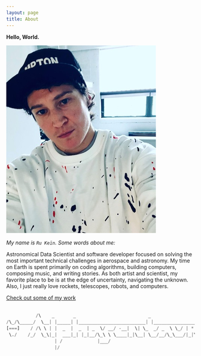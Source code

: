 ```yaml
---
layout: page
title: About
---
```


**Hello, World.**


<!-- ![Ru Kein](/assets/images/alphasentaurii-sm.png) -->
![Ru Kein](/assets/images/ru-kein-photo.JPG)

_My name is `Ru Keïn`. Some words about me:_


Astronomical Data Scientist and software developer focused on solving the most important technical challenges in aerospace and astronomy. My time on Earth is spent primarily on coding algorithms, building computers, composing music, and writing stories. As both artist and scientist, my favorite place to be is at the edge of uncertainty, navigating the unknown. Also, I just really love rockets, telescopes, robots, and computers.

[Check out some of my work](/projects.html)


```python
                       
           /\    _       _                           _                      *  
/\_/\_____/  \__| |_____| |_________________________| |___________________*___
[===]    / /\ \ | |  _  |  _  | _  \/ __/ -__|  \| \_  _/ _  \ \_/ | * _/| | |
 \./    /_/  \_\|_|  ___|_| |_|__/\_\ \ \____|_|\__| \__/__/\_\___/|_|\_\|_|_|
                  | /             |___/        
                  |/   
```
